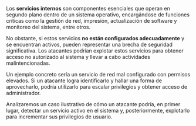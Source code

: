Los **servicios internos** son componentes esenciales que operan en segundo plano dentro de un sistema operativo, encargándose de funciones críticas como la gestión de red, impresión, actualización de software y monitoreo del sistema, entre otros.

No obstante, si estos servicios **no están configurados adecuadamente** y se encuentran activos, pueden representar una brecha de seguridad significativa. Los atacantes podrían explotar estos servicios para obtener acceso no autorizado al sistema y llevar a cabo actividades malintencionadas.

Un ejemplo concreto sería un servicio de red mal configurado con permisos elevados. Si un atacante logra identificarlo y hallar una forma de aprovecharlo, podría utilizarlo para escalar privilegios y obtener acceso de administrador.

Analizaremos un caso ilustrativo de cómo un atacante podría, en primer lugar, detectar un servicio activo en el sistema y, posteriormente, explotarlo para incrementar sus privilegios de usuario.